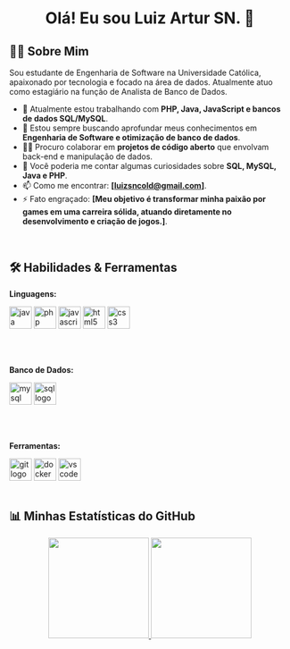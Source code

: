 <div align="center">
  <h1>
    Olá! Eu sou Luiz Artur SN. 👋
  </h1>
</div>

## 👨‍💻 Sobre Mim

<p align="left">
  Sou estudante de Engenharia de Software na Universidade Católica, apaixonado por tecnologia e focado na área de dados. Atualmente atuo como estagiário na função de Analista de Banco de Dados.
</p>

- 🔭 Atualmente estou trabalhando com **PHP, Java, JavaScript e bancos de dados SQL/MySQL**.
- 🌱 Estou sempre buscando aprofundar meus conhecimentos em **Engenharia de Software e otimização de banco de dados**.
- 👯‍♀️ Procuro colaborar em **projetos de código aberto** que envolvam back-end e manipulação de dados.
- 💬 Você poderia me contar algumas curiosidades sobre **SQL, MySQL, Java e PHP**.
- 📫 Como me encontrar: **[luizsncold@gmail.com]**.
- ⚡️ Fato engraçado: **[Meu objetivo é transformar minha paixão por games em uma carreira sólida, atuando diretamente no desenvolvimento e criação de jogos.]**.

<br>

## 🛠️ Habilidades & Ferramentas

<div align="left">
  <p><strong>Linguagens:</strong></p>
  <img src="https://cdn.jsdelivr.net/gh/devicons/devicon/icons/java/java-original.svg" height="40" alt="java logo"  />
  <img src="https://cdn.jsdelivr.net/gh/devicons/devicon/icons/php/php-original.svg" height="40" alt="php logo" />
  <img src="https://cdn.jsdelivr.net/gh/devicons/devicon/icons/javascript/javascript-original.svg" height="40" alt="javascript logo"  />
  <img src="https://cdn.jsdelivr.net/gh/devicons/devicon/icons/html5/html5-original.svg" height="40" alt="html5 logo"  />
  <img src="https://cdn.jsdelivr.net/gh/devicons/devicon/icons/css3/css3-original.svg" height="40" alt="css3 logo"  />

  <br><br>
  
  <p><strong>Banco de Dados:</strong></p>
  <img src="https://cdn.jsdelivr.net/gh/devicons/devicon/icons/mysql/mysql-original-wordmark.svg" height="40" alt="mysql logo"  />
  <img src="https://www.fast2.tech/images/connectors/sql-logo.webp" height="40" alt="sql logo" />
  
  <br><br>

  <p><strong>Ferramentas:</strong></p>
  <img src="https://cdn.jsdelivr.net/gh/devicons/devicon/icons/git/git-original.svg" height="40" alt="git logo"  />
  <img src="https://cdn.jsdelivr.net/gh/devicons/devicon/icons/docker/docker-original.svg" height="40" alt="docker logo"  />
  <img src="https://cdn.jsdelivr.net/gh/devicons/devicon/icons/vscode/vscode-original.svg" height="40" alt="vscode logo"  />
</div>

<br>

## 📊 Minhas Estatísticas do GitHub

<div align="center">
  <a href="https://github.com/SEUUSERNAME">
    <img height="180em" src="https://github-readme-stats.vercel.app/api?username=LKFT&show_icons=true&theme=dracula&include_all_commits=true&count_private=true"/>
    <img height="180em" src="https://github-readme-stats.vercel.app/api/top-langs/?username=LKFT&layout=compact&langs_count=7&theme=dracula"/>
  </a>
</div>

<br>

